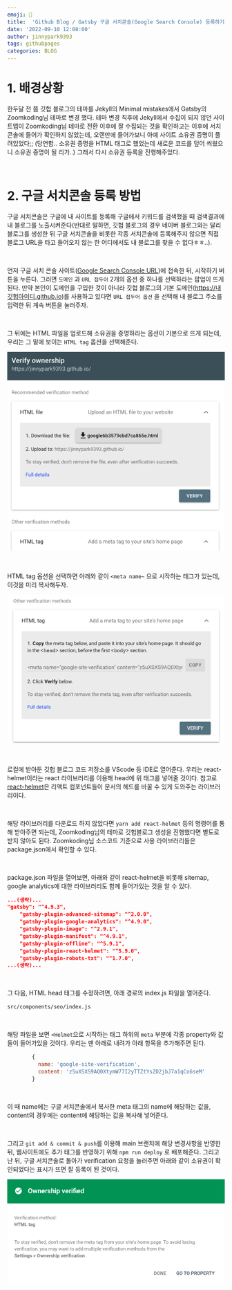 ```yaml
---
emoji: 🍒
title:  'Github Blog / Gatsby 구글 서치콘솔(Google Search Console) 등록하기'
date: '2022-09-10 12:08:00'
author: jinnypark9393
tags: githubpages
categories: BLOG
---
```


# 1. 배경상황

한두달 전 쯤 깃헙 블로그의 테마를 Jekyll의 Minimal mistakes에서 Gatsby의 Zoomkoding님 테마로 변경 했다. 테마 변경 직후에 Jekyll에서 수집이 되지 않던 사이트맵이 Zoomkoding님 테마로 전환 이후에 잘 수집되는 것을 확인하고는 이후에 서치콘솔에 들어가 확인하지 않았는데, 오랜만에 들어가보니 아예 사이트 소유권 증명이 풀려있었다;; (당연함.. 소유권 증명을 HTML 태그로 했었는데 새로운 코드를 덮어 씌웠으니 소유권 증명이 될 리가..) 그래서 다시 소유권 등록을 진행해주었다.

<br/>

# 2. 구글 서치콘솔 등록 방법

구글 서치콘솔은 구글에 내 사이트를 등록해 구글에서 키워드를 검색했을 때 검색결과에 내 블로그를 노출시켜준다(반대로 말하면, 깃헙 블로그의 경우 네이버 블로그와는 달리 블로그를 생성한 뒤 구글 서치콘솔을 비롯한 각종 서치콘솔에 등록해주지 않으면 직접 블로그 URL을 타고 들어오지 않는 한 어디에서도 내 블로그를 찾을 수 없다ㅎㅎ..).

<br/>

먼저 구글 서치 콘솔 사이트([Google Search Console URL](https://search.google.com/search-console/about?hl=ko))에 접속한 뒤, 시작하기 버튼을 누른다. 그러면 `도메인` 과 `URL 접두어` 2개의 옵션 중 하나를 선택하라는 팝업이 뜨게 된다. 만약 본인이 도메인을 구입한 것이 아니라 깃헙 블로그의 기본 도메인(https://내깃헙아이디.github.io)를 사용하고 있다면 `URL 접두어 옵션` 을 선택해 내 블로그 주소를 입력한 뒤 계속 버튼을 눌러주자.

<br/>

그 뒤에는 HTML 파일을 업로드해 소유권을 증명하라는 옵션이 기본으로 뜨게 되는데, 우리는 그 밑에 보이는 `HTML tag` 옵션을 선택해준다.

![220910-githubblog-gatsby-google-search-console-ownership1](./220910-githubblog-gatsby-google-search-console-ownership1.png)

<br/>

HTML tag 옵션을 선택하면 아래와 같이 `<meta name~` 으로 시작하는 태그가 있는데, 이것을 미리 복사해두자.

![220910-githubblog-gatsby-google-search-console-ownership2](./220910-githubblog-gatsby-google-search-console-ownership2.png)

<br/>

로컬에 받아둔 깃헙 블로그 코드 저장소를 VScode 등 IDE로 열어준다. 우리는 react-helmet이라는 react 라이브러리를 이용해 head에 위 태그를 넣어줄 것이다. 참고로 [react-helmet](https://github.com/nfl/react-helmet)은 리액트 컴포넌트들이 문서의 헤드를 바꿀 수 있게 도와주는 라이브러리이다.

<br/>

해당 라이브러리를 다운로드 하지 않았다면 `yarn add react-helmet` 등의 명령어를 통해 받아주면 되는데, Zoomkoding님의 테마로 깃헙블로그 생성을 진행했다면 별도로 받지 않아도 된다. Zoomkoding님 소스코드 기준으로 사용 라이브러리들은 package.json에서 확인할 수 있다. 

<br/>

package.json 파일을 열어보면, 아래와 같이 react-helmet을 비롯해 sitemap, google analytics에 대한 라이브러리도 함께 들어가있는 것을 알 수 있다.

```json
...(생략)...
"gatsby": "^4.9.3",
    "gatsby-plugin-advanced-sitemap": "^2.0.0",
    "gatsby-plugin-google-analytics": "^4.9.0",
    "gatsby-plugin-image": "^2.9.1",
    "gatsby-plugin-manifest": "^4.9.1",
    "gatsby-plugin-offline": "^5.9.1",
    "gatsby-plugin-react-helmet": "^5.9.0",
    "gatsby-plugin-robots-txt": "^1.7.0",
...(생략)...
```

<br/>

그 다음, HTML head 태그를 수정하려면, 아래 경로의 index.js 파일을 열어준다.

```bash
src/components/seo/index.js
```

<br/>

해당 파일을 보면 `<Helmet`으로 시작하는 태그 하위의 `meta` 부분에 각종 property와 값들이 들어가있을 것이다. 우리는 맨 아래로 내려가 아래 항목을 추가해주면 된다.

```jsx
        {
          name: 'google-site-verification',
          content: 'z5uXSXS9AQ0XtymW77I2yTTZtYsZD2jbJ7a1qCo6seM'
        }
```

<br/>

이 때 name에는 구글 서치콘솔에서 복사한 meta 태그의 name에 해당하는 값을, content의 경우에는 content에 해당하는 값을 복사해 넣어준다.

<br/>

그리고 `git add & commit & push`를 이용해 main 브랜치에 해당 변경사항을 반영한 뒤, 웹사이트에도 추가 태그를 반영하기 위해 `npm run deploy` 로 배포해준다. 그리고 난 뒤, 구글 서치콘솔로 돌아가 verification 요청을 눌러주면 아래와 같이 소유권이 확인되었다는 표시가 뜨면 잘 등록이 된 것이다.

![220910-githubblog-gatsby-google-search-console-ownership](./220910-githubblog-gatsby-google-search-console-ownership3.png)

<br/>